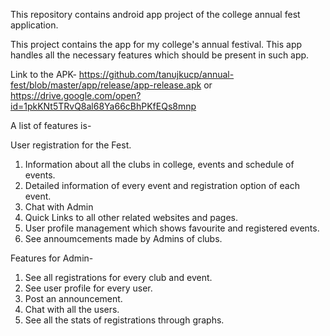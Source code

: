This repository contains android app project of the college annual fest application.

This project contains the app for my college's annual festival. This app handles all the necessary features which should be present in such app.

Link to the APK- https://github.com/tanujkucp/annual-fest/blob/master/app/release/app-release.apk or 
https://drive.google.com/open?id=1pkKNt5TRvQ8al68Ya66cBhPKfEQs8mnp

A list of features is-

User registration for the Fest.
1. Information about all the clubs in college, events and schedule of events.
2. Detailed information of every event and registration option of each event.
3. Chat with Admin
4. Quick Links to all other related websites and pages.
5. User profile management which shows favourite and registered events.
6. See annoumcements made by Admins of clubs.

Features for Admin-

1. See all registrations for every club and event.
2. See user profile for every user.
3. Post an announcement.
4. Chat with all the users.
5. See all the stats of registrations through graphs.
